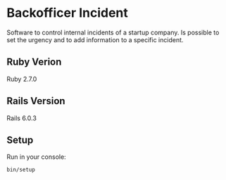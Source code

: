 # Backofficer Incident

Software to control internal incidents of a startup company.
Is possible to set the urgency and to add information to a specific incident.

## Ruby Verion
Ruby 2.7.0

## Rails Version
Rails 6.0.3

## Setup
Run in your console:
```
bin/setup
```
